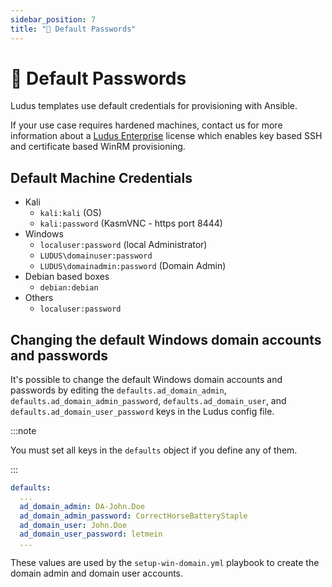 ```yaml
---
sidebar_position: 7
title: "🔑 Default Passwords"
---
```


# 🔑 Default Passwords

Ludus templates use default credentials for provisioning with Ansible.

If your use case requires hardened machines, contact us for more information about a [Ludus Enterprise](./enterprise/enterprise.md) license which enables key based SSH and certificate based WinRM provisioning.

## Default Machine Credentials
  - Kali
    - `kali:kali` (OS)
    - `kali:password` (KasmVNC - https port 8444)
  - Windows
    - `localuser:password` (local Administrator)
    - `LUDUS\domainuser:password`
    - `LUDUS\domainadmin:password` (Domain Admin)
  - Debian based boxes
    - `debian:debian`
  - Others
    - `localuser:password`

## Changing the default Windows domain accounts and passwords

It's possible to change the default Windows domain accounts and passwords by editing the `defaults.ad_domain_admin`, `defaults.ad_domain_admin_password`, `defaults.ad_domain_user`, and `defaults.ad_domain_user_password` keys in the Ludus config file.

:::note

You must set all keys in the `defaults` object if you define any of them.

:::

```yaml
defaults:
  ...
  ad_domain_admin: DA-John.Doe
  ad_domain_admin_password: CorrectHorseBatteryStaple
  ad_domain_user: John.Doe
  ad_domain_user_password: letmein
  ...
```

These values are used by the `setup-win-domain.yml` playbook to create the domain admin and domain user accounts.